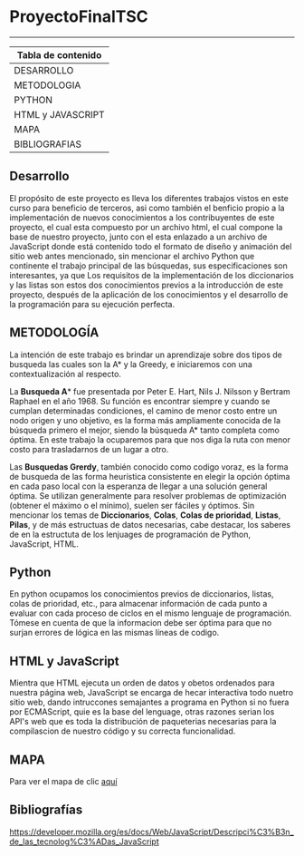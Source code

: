 # ProyectoFinalTSC

***

|Tabla de contenido |
|-------------------|
|DESARROLLO         |
|METODOLOGIA        |
|PYTHON             |
|HTML y JAVASCRIPT  |
|MAPA               |
|BIBLIOGRAFIAS      |

## Desarrollo
El propósito de este proyecto es lleva los diferentes trabajos vistos en este curso para beneficio de terceros, asi como también el benficio propio a la implementación de nuevos conocimientos a los contribuyentes de este proyecto, el cual esta compuesto por un archivo html, el cual compone la base de nuestro proyecto, junto con el esta enlazado a un archivo de JavaScript donde está contenido todo el formato de diseño y animación del sitio web antes mencionado, sin mencionar el archivo Python que continente el trabajo principal de las búsquedas, sus especificaciones son interesantes, ya que Los requisitos de la implementación de los diccionarios y las listas son estos dos conocimientos previos a la introducción de este proyecto, después de la aplicación de los conocimientos y el desarrollo de la programación para su ejecución perfecta.

## METODOLOGÍA
La intención de este trabajo es brindar un aprendizaje sobre dos tipos de busqueda las cuales son la A* y la Greedy, e iniciaremos con una contextualización al respecto.

La **Busqueda A*** fue presentada por Peter E. Hart, Nils J. Nilsson y Bertram Raphael en el año 1968. Su función es encontrar siempre y cuando se cumplan determinadas condiciones, el camino de menor costo entre un nodo origen y uno objetivo, es la forma más ampliamente conocida de la búsqueda primero el mejor, siendo la búsqueda A* tanto completa como óptima. En este trabajo la ocuparemos para que nos diga la ruta con menor costo para trasladarnos de un lugar a otro.

Las **Busquedas Grerdy**, también conocido como codigo voraz, es la forma de busqueda de las forma heurística consistente en elegir la opción óptima en cada paso local con la esperanza de llegar a una solución general óptima. Se utilizan generalmente para resolver problemas de optimización (obtener el máximo o el mínimo), suelen ser fáciles y óptimos.
Sin mencionar los temas de **Diccionarios**, **Colas**, **Colas de prioridad**, **Listas**, **Pilas**, y de más estructuas de datos necesarias, cabe destacar, los saberes de en la estructuta de los lenjuages de programación de Python, JavaScript, HTML.

## Python
En python ocupamos los conocimientos previos de diccionarios, listas, colas de prioridad, etc., para almacenar información de cada punto a evaluar con cada proceso de ciclos en el mismo lenguaje de programación. Tómese en cuenta de que la informacion debe ser óptima para que no surjan errores de lógica en las mismas líneas de codigo. 

## HTML y JavaScript
Mientra que HTML ejecuta un orden de datos y obetos ordenados para nuestra página web, JavaScript se encarga de hecar interactiva todo nuetro sitio web, dando intruccones semajantes a programa en Python si no fuera por ECMAScript, quie es la base del lenguage, otras razones serian los API's web que es toda la distribución de paqueterias necesarias para la compilascion de nuestro código y su correcta funcionalidad.

## MAPA
Para ver el mapa de clic [aquí](https://nefilimzbm.github.io/ProyectoFinalTSC/)

## Bibliografías
https://developer.mozilla.org/es/docs/Web/JavaScript/Descripci%C3%B3n_de_las_tecnolog%C3%ADas_JavaScript
